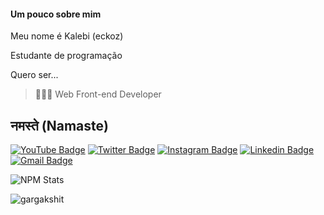 #### Um pouco sobre mim

Meu nome é Kalebi (eckoz)

Estudante de programação

Quero ser...

> 👨🏻‍💻 Web Front-end Developer


## नमस्ते (Namaste)

[![YouTube Badge](https://img.shields.io/badge/-@eckoz%20144-c4302b?style=flat-square&labelColor=c4302b&logo=youtube&logoColor=white&link=https://www.youtube.com/channel/UCQXt2DMbgcjO5xpAd0cFS8A)](https://www.youtube.com/channel/UCQXt2DMbgcjO5xpAd0cFS8A) [![Twitter Badge](https://img.shields.io/badge/-@eckoz-1ca0f1?style=flat-square&labelColor=1ca0f1&logo=twitter&logoColor=white&link=https://twitter.com/eckoz)](https://twitter.com/eckoz) [![Instagram Badge](https://img.shields.io/badge/-@eckoz-F44747?style=flat-square&labelColor=F44747&logo=instagram&logoColor=white&link=https://instagram.com/kaleb444)](https://instagram.com/kaleb444) [![Linkedin Badge](https://img.shields.io/badge/-kalebboschi-blue?style=flat-square&logo=Linkedin&logoColor=white&link=https://www.linkedin.com/in/kaleb-boschi/)](https://www.https://www.linkedin.com/in/kaleb-boschi-74280b225/)
[![Gmail Badge](https://img.shields.io/badge/-eckoz444@gmail.com-c14438?style=flat-square&logo=Gmail&logoColor=white&link=mailto:eckoz444@gmail.com)](mailto:eckoz444@gmail.com)

<!-- This is taken from https://github.com/maddhruv/npm-statistics -->

![NPM Stats](https://img.shields.io/endpoint?url=https%3A%2F%2Fraw.githubusercontent.com%2Fmaddhruv%2Fnpm-statistics%2Fmaster%2Fstats.json)

<p align="rigth">
  <img
    src="https://komarev.com/ghpvc/?username=eckoz"
    alt="gargakshit"
  />
</p>
